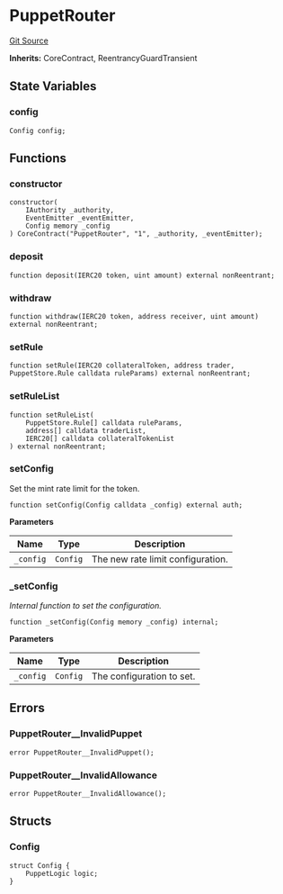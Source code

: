 # PuppetRouter
[Git Source](https://github.com/GMX-Blueberry-Club/puppet-contracts/blob/474b8277cbb576730f09bb3ba6a3b6396a451789/src/PuppetRouter.sol)

**Inherits:**
CoreContract, ReentrancyGuardTransient


## State Variables
### config

```solidity
Config config;
```


## Functions
### constructor


```solidity
constructor(
    IAuthority _authority,
    EventEmitter _eventEmitter,
    Config memory _config
) CoreContract("PuppetRouter", "1", _authority, _eventEmitter);
```

### deposit


```solidity
function deposit(IERC20 token, uint amount) external nonReentrant;
```

### withdraw


```solidity
function withdraw(IERC20 token, address receiver, uint amount) external nonReentrant;
```

### setRule


```solidity
function setRule(IERC20 collateralToken, address trader, PuppetStore.Rule calldata ruleParams) external nonReentrant;
```

### setRuleList


```solidity
function setRuleList(
    PuppetStore.Rule[] calldata ruleParams,
    address[] calldata traderList,
    IERC20[] calldata collateralTokenList
) external nonReentrant;
```

### setConfig

Set the mint rate limit for the token.


```solidity
function setConfig(Config calldata _config) external auth;
```
**Parameters**

|Name|Type|Description|
|----|----|-----------|
|`_config`|`Config`|The new rate limit configuration.|


### _setConfig

*Internal function to set the configuration.*


```solidity
function _setConfig(Config memory _config) internal;
```
**Parameters**

|Name|Type|Description|
|----|----|-----------|
|`_config`|`Config`|The configuration to set.|


## Errors
### PuppetRouter__InvalidPuppet

```solidity
error PuppetRouter__InvalidPuppet();
```

### PuppetRouter__InvalidAllowance

```solidity
error PuppetRouter__InvalidAllowance();
```

## Structs
### Config

```solidity
struct Config {
    PuppetLogic logic;
}
```

